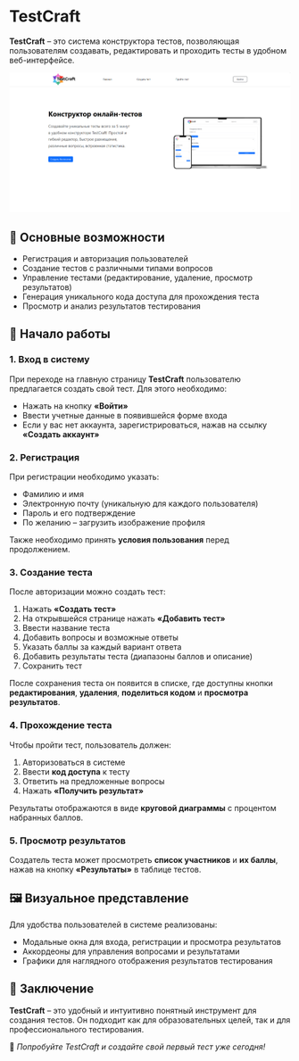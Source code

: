 # TestCraft

**TestCraft** – это система конструктора тестов, позволяющая пользователям создавать, редактировать и проходить тесты в удобном веб-интерфейсе.

![TestCraft](TestCraft/TestCraft.png)

## 🔹 Основные возможности
- Регистрация и авторизация пользователей
- Создание тестов с различными типами вопросов
- Управление тестами (редактирование, удаление, просмотр результатов)
- Генерация уникального кода доступа для прохождения теста
- Просмотр и анализ результатов тестирования

## 🚀 Начало работы

### 1. Вход в систему
При переходе на главную страницу **TestCraft** пользователю предлагается создать свой тест. Для этого необходимо:
- Нажать на кнопку **«Войти»**
- Ввести учетные данные в появившейся форме входа
- Если у вас нет аккаунта, зарегистрироваться, нажав на ссылку **«Создать аккаунт»**

### 2. Регистрация
При регистрации необходимо указать:
- Фамилию и имя
- Электронную почту (уникальную для каждого пользователя)
- Пароль и его подтверждение
- По желанию – загрузить изображение профиля

Также необходимо принять **условия пользования** перед продолжением.

### 3. Создание теста
После авторизации можно создать тест:
1. Нажать **«Создать тест»**
2. На открывшейся странице нажать **«Добавить тест»**
3. Ввести название теста
4. Добавить вопросы и возможные ответы
5. Указать баллы за каждый вариант ответа
6. Добавить результаты теста (диапазоны баллов и описание)
7. Сохранить тест

После сохранения теста он появится в списке, где доступны кнопки **редактирования**, **удаления**, **поделиться кодом** и **просмотра результатов**.

### 4. Прохождение теста
Чтобы пройти тест, пользователь должен:
1. Авторизоваться в системе
2. Ввести **код доступа** к тесту
3. Ответить на предложенные вопросы
4. Нажать **«Получить результат»**

Результаты отображаются в виде **круговой диаграммы** с процентом набранных баллов.

### 5. Просмотр результатов
Создатель теста может просмотреть **список участников** и **их баллы**, нажав на кнопку **«Результаты»** в таблице тестов.

## 🖼 Визуальное представление
Для удобства пользователей в системе реализованы:
- Модальные окна для входа, регистрации и просмотра результатов
- Аккордеоны для управления вопросами и результатами
- Графики для наглядного отображения результатов тестирования

## 📌 Заключение
**TestCraft** – это удобный и интуитивно понятный инструмент для создания тестов. Он подходит как для образовательных целей, так и для профессионального тестирования.

🔗 *Попробуйте TestCraft и создайте свой первый тест уже сегодня!*

